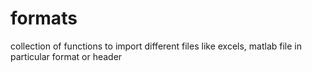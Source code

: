 # formats
collection of functions to import different files like excels, matlab file in particular format or header 

